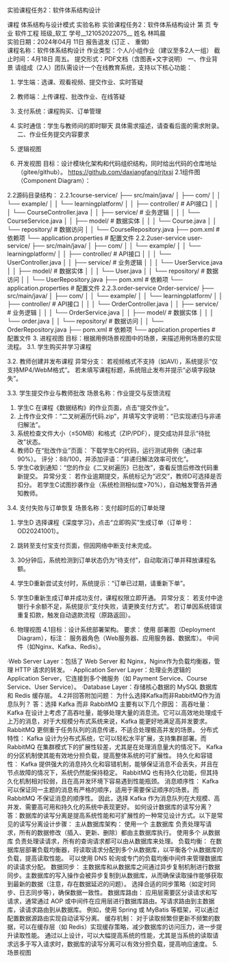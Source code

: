 实验课程任务2：软件体系结构设计

课程   体系结构与设计模式   实验名称      实验课程任务2：软件体系结构设计
          第      页
专业 软件工程  班级_软工      学号__121052022075__   姓名   林鸣晨   
实验日期：2024年04月 11日   报告退发 (订正 、 重做)                            
课程名称：软件体系结构设计 
作业类型：个人/小组作业（建议至多2人一组） 
截止时间：4月18日 周五。 
提交形式：PDF文档（含图表+文字说明）
一、作业背景 
请组成（2人）团队需设计一个在线教育系统，支持以下核心功能： 
1. 学生端：选课、观看视频、提交作业、实时答疑 
2. 教师端：上传课程、批改作业、在线答疑 
3. 支付系统：课程购买、订单管理 
4. 实时通信：学生与教师间的即时聊天 
具体需求描述，请查看后面的需求附录。 
二、作业任务提交内容要求

1. 逻辑视图









2. 开发视图 
目标：设计模块化架构和代码组织结构，同时给出代码的仓库地址（gitee/github）。 
https://github.com/daxiangfang/rjtxsj
2.1组件图（Component Diagram）：


2.2源码目录结构：
2.2.1course-service/
├── src/main/java/
│   ├── com/
│   │   └── example/
│   │       └── learningplatform/
│   │           ├── controller/       # API接口
│   │           │   └── CourseController.java
│   │           ├── service/          # 业务逻辑
│   │           │   └── CourseService.java
│   │           ├── model/            # 数据实体
│   │           │   └── Course.java
│   │           └── repository/       # 数据访问
│   │               └── CourseRepository.java
├── pom.xml                            # 依赖项
└── application.properties             # 配置文件
2.2.2user-service
user-service/
├── src/main/java/
│   ├── com/
│   │   └── example/
│   │       └── learningplatform/
│   │           ├── controller/       # API接口
│   │           │   └── UserController.java
│   │           ├── service/          # 业务逻辑
│   │           │   └── UserService.java
│   │           ├── model/            # 数据实体
│   │           │   └── User.java
│   │           └── repository/       # 数据访问
│   │               └── UserRepository.java
├── pom.xml                            # 依赖项
└── application.properties             # 配置文件
2.2.3.order-service
Order-service/
├── src/main/java/
│   ├── com/
│   │   └── example/
│   │       └── learningplatform/
│   │           ├── controller/       # API接口
│   │           │   └── OrderController.java
│   │           ├── service/          # 业务逻辑
│   │           │   └── OrderService.java
│   │           ├── model/            # 数据实体
│   │           │   └── order.java
│   │           └── repository/       # 数据访问
│   │               └── OrderRepository.java
├── pom.xml                            # 依赖项
└── application.properties             # 配置文件 
3. 进程视图 
目标：根据用例场景视图中的场景，来描述用例场景的实现流程。
3.1. 学生购买并学习课程


3.2. 教师创建并发布课程
异常分支： 
若视频格式不支持（如AVI），系统提示“仅支持MP4/WebM格式”。 
若未填写课程标题，系统阻止发布并提示“必填字段缺失”。



3.3. 学生提交作业与教师批改 
场景名称：作业提交与反馈流程 
1. 学生C 在课程《数据结构》的作业页面，点击“提交作业”。 
2. 上传作业文件：“二叉树遍历代码.zip”，并填写文字说明：“已实现递归与非递归解法”。 
3. 系统检查文件大小（≤50MB）和格式（ZIP/PDF），提交成功并显示“待批改”状态。 
4. 教师D 在“批改作业”页面： 
下载学生C的代码，运行测试用例（通过率90%）。 
评分：88/100，并添加评语：“非递归解法效率可优化”。 
5. 学生C收到通知：“您的作业《二叉树遍历》已批改”，查看反馈后修改代码重新提交。 
异常分支： 若作业逾期提交，系统标记为“迟交”，教师D可选择是否扣分。 
若学生C试图抄袭作业（系统检测相似度>70%），自动触发警告并通知教师。



3.4. 支付失败与订单恢复 
场景名称：支付超时后的订单处理 
1. 学生D 选择课程《深度学习》，点击“立即购买”生成订单（订单号：OD20241001）。 
2. 跳转至支付宝支付页面，但因网络中断支付未完成。 
3. 30分钟后，系统检测到订单状态仍为“待支付”，自动取消订单并释放课程名额。 
4. 学生D重新尝试支付时，系统提示：“订单已过期，请重新下单”。 
5. 学生D重新生成订单并成功支付，课程权限立即开通。 
异常分支： 
若支付中途银行卡余额不足，系统提示“支付失败，请更换支付方式”。 
若订单因系统错误重复扣款，触发自动退款流程（原路返回）。



4. 物理视图 
4.1目标：设计系统部署架构。 
要求： 
使用 部署图（Deployment Diagram），标注： 
服务器角色（Web服务器、应用服务器、数据库）。 
中间件（如Nginx、Kafka、Redis）。

·Web Server Layer：包括了 Web Server 和 Nginx，Nginx作为负载均衡器，管理 HTTP 请求的转发。
· Application Server Layer：处理业务逻辑的 Application Server，它连接到多个微服务（如 Payment Service、Course Service、User Service）。
·Database Layer：存储核心数据的 MySQL 数据库和 Redis 缓存层。
4.2并回答附加问题： 
为什么选择Kafka而非RabbitMQ作为消息队列？ 
答：选择 Kafka 而非 RabbitMQ 主要有以下几个原因：
高吞吐量：
Kafka 在设计上考虑了高吞吐量，能够处理大量的消息流。它可以高效地处理成千上万的消息，对于大规模分布式系统来说，Kafka 能更好地满足高并发要求。
RabbitMQ 更侧重于任务队列的消息传递，不适合处理极高并发的场景。
分布式特性：
Kafka 设计为分布式系统，它可以轻松水平扩展，支持集群部署。而 RabbitMQ 在集群模式下的扩展性较差，尤其是在处理消息量大的情况下。
Kafka 的分区机制使其能有效地分担负载，提高整体系统的可扩展性。
持久化和容错性：
Kafka 提供强大的消息持久化和容错机制，能够保证消息不会丢失，并且在节点故障的情况下，系统仍然能保持稳定。
RabbitMQ 也有持久化功能，但其持久化机制相对较弱，且在高并发环境下容易遇到性能瓶颈。
消息顺序性：
Kafka 可以保证同一主题的消息有严格的顺序，适用于需要保证顺序的场景。而 RabbitMQ 不保证消息的顺序性。
因此，选择 Kafka 作为消息队列在大规模、高并发、需要高可用和持久化的系统中表现更好。
如何设计数据库的读写分离？
答：数据库的读写分离是提高系统性能和可扩展性的一种常见设计方式。以下是常见的读写分离设计步骤：
主从数据库架构：
使用一个 主数据库 负责处理写请求，所有的数据修改（插入、更新、删除）都由主数据库执行。
使用多个 从数据库 负责处理读请求，所有的查询请求都可以由从数据库来处理。
负载均衡：
在数据库层部署负载均衡器，将读取请求分配到多个从数据库，以平衡各个从数据库的负载，提高读取性能。
可以使用 DNS 轮询或专门的负载均衡中间件来管理数据库的读请求分配。
数据同步：
主数据库和从数据库之间通过异步复制机制进行数据同步。主数据库的写入操作会被异步复制到从数据库，从而确保读取操作能够获取到最新的数据（注意，存在数据延迟的问题）。
选择合适的同步策略（如定时同步、日志同步等），确保数据一致性。
数据库路由：
应用层需要区分读请求和写请求，通常通过 AOP 或中间件在应用层进行数据库路由。写请求路由到主数据库，读请求路由到从数据库。
例如，使用 Spring 或 MyBatis 等框架，可以通过配置数据源路由实现自动读写分离。
缓存机制：
对于读取频繁但更新不频繁的数据，可以在缓存层（如 Redis）实现缓存策略，减少数据库的访问压力，进一步提升读取性能。
通过以上设计，可以大幅提高系统的性能，尤其是当系统的读取请求远多于写入请求时，数据库的读写分离可以有效分担负载，提高响应速度。
5.场景视图

